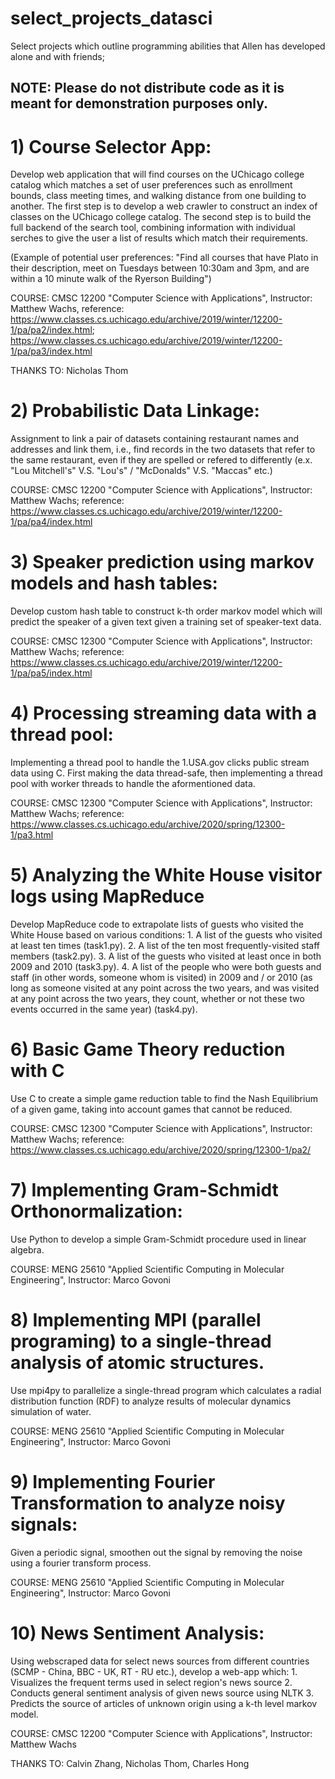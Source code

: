 # select_projects_datasci
Select projects which outline programming abilities that Allen has developed alone and with friends;

## NOTE: Please do not distribute code as it is meant for demonstration purposes only.

# 1) Course Selector App: 

Develop web application that will find courses on the UChicago college catalog which matches a set of user preferences such as enrollment bounds, class meeting times, and walking distance from one building to another. The first step is to develop a web crawler to construct an index of classes on the UChicago college catalog. The second step is to build the full backend of the search tool, combining information with individual serches to give the user a list of results which match their requirements.

(Example of potential user preferences: "Find all courses that have Plato in their description, meet on Tuesdays between 10:30am and 3pm, and are within a 10 minute walk of the Ryerson Building")

COURSE: CMSC 12200 "Computer Science with Applications", Instructor: Matthew Wachs, reference: https://www.classes.cs.uchicago.edu/archive/2019/winter/12200-1/pa/pa2/index.html; https://www.classes.cs.uchicago.edu/archive/2019/winter/12200-1/pa/pa3/index.html

THANKS TO: Nicholas Thom

# 2) Probabilistic Data Linkage: 

Assignment to link a pair of datasets containing restaurant names and addresses and link them, i.e., find records in the two datasets that refer to the same restaurant, even if they are spelled or refered to differently (e.x. "Lou Mitchell's" V.S. "Lou's" / "McDonalds" V.S. "Maccas" etc.)

COURSE: CMSC 12200 "Computer Science with Applications", Instructor: Matthew Wachs; reference: https://www.classes.cs.uchicago.edu/archive/2019/winter/12200-1/pa/pa4/index.html

# 3) Speaker prediction using markov models and hash tables: 

Develop custom hash table to construct k-th order markov model which will predict the speaker of a given text given a training set of speaker-text data.

COURSE: CMSC 12300 "Computer Science with Applications", Instructor: Matthew Wachs; reference: https://www.classes.cs.uchicago.edu/archive/2019/winter/12200-1/pa/pa5/index.html

# 4) Processing streaming data with a thread pool:

Implementing a thread pool to handle the 1.USA.gov clicks public stream data using C. First making the data thread-safe, then implementing a thread pool with worker threads to handle the aformentioned data.

COURSE: CMSC 12300 "Computer Science with Applications", Instructor: Matthew Wachs; reference: https://www.classes.cs.uchicago.edu/archive/2020/spring/12300-1/pa3.html

# 5) Analyzing the White House visitor logs using MapReduce

Develop MapReduce code to extrapolate lists of guests who visited the White House based on various conditions:
    1. A list of the guests who visited at least ten times (task1.py).
    2. A list of the ten most frequently-visited staff members (task2.py).
    3. A list of the guests who visited at least once in both 2009 and 2010 (task3.py).
    4. A list of the people who were both guests and staff (in other words, someone whom is visited) in 2009 and / or 2010 (as long as someone visited at any point across the two years, and was visited at any point across the two years, they count, whether or not these two events occurred in the same year) (task4.py).
    
# 6) Basic Game Theory reduction with C

Use C to create a simple game reduction table to find the Nash Equilibrium of a given game, taking into account games that cannot be reduced.
    
COURSE: CMSC 12300 "Computer Science with Applications", Instructor: Matthew Wachs; reference: https://www.classes.cs.uchicago.edu/archive/2020/spring/12300-1/pa2/

# 7) Implementing Gram-Schmidt Orthonormalization:

Use Python to develop a simple Gram-Schmidt procedure used in linear algebra.
    
COURSE: MENG 25610 "Applied Scientific Computing in Molecular Engineering", Instructor: Marco Govoni

# 8) Implementing MPI (parallel programing) to a single-thread analysis of atomic structures.

Use mpi4py to parallelize a single-thread program which calculates a radial distribution function (RDF) to analyze results of molecular dynamics simulation of water.
    
COURSE: MENG 25610 "Applied Scientific Computing in Molecular Engineering", Instructor: Marco Govoni

# 9) Implementing Fourier Transformation to analyze noisy signals:

Given a periodic signal, smoothen out the signal by removing the noise using a fourier transform process.
    
COURSE: MENG 25610 "Applied Scientific Computing in Molecular Engineering", Instructor: Marco Govoni

# 10) News Sentiment Analysis:

Using webscraped data for select news sources from different countries (SCMP - China, BBC - UK, RT - RU etc.), develop a web-app which:
    1. Visualizes the frequent terms used in select region's news source
    2. Conducts general sentiment analysis of given news source using NLTK
    3. Predicts the source of articles of unknown origin using a k-th level markov model.

COURSE: CMSC 12200 "Computer Science with Applications", Instructor: Matthew Wachs

THANKS TO: Calvin Zhang, Nicholas Thom, Charles Hong 

